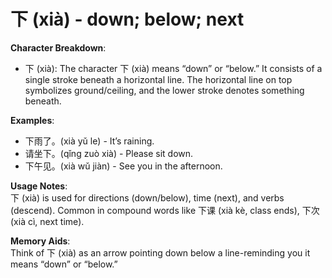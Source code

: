 # **下 (xià) - down; below; next**

**Character Breakdown**:  
- 下 (xià): The character 下 (xià) means “down” or “below.” It consists of a single stroke beneath a horizontal line. The horizontal line on top symbolizes ground/ceiling, and the lower stroke denotes something beneath.

**Examples**:  
- 下雨了。(xià yǔ le) - It’s raining.  
- 请坐下。(qǐng zuò xià) - Please sit down.  
- 下午见。(xià wǔ jiàn) - See you in the afternoon.

**Usage Notes**:  
下 (xià) is used for directions (down/below), time (next), and verbs (descend). Common in compound words like 下课 (xià kè, class ends), 下次 (xià cì, next time).

**Memory Aids**:  
Think of 下 (xià) as an arrow pointing down below a line-reminding you it means “down” or “below.”